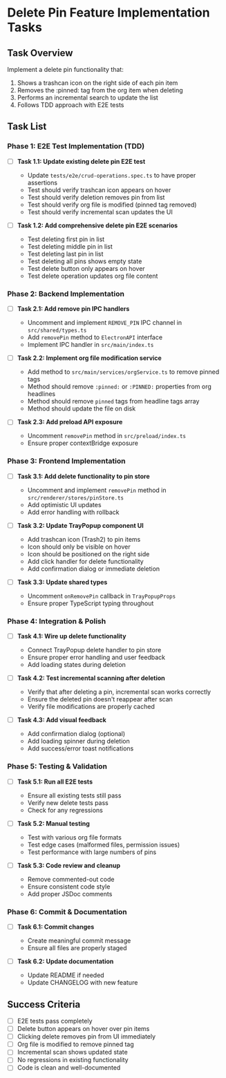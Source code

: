 # Delete Pin Feature Implementation Tasks

## Task Overview
Implement a delete pin functionality that:
1. Shows a trashcan icon on the right side of each pin item
2. Removes the :pinned: tag from the org item when deleting
3. Performs an incremental search to update the list
4. Follows TDD approach with E2E tests

## Task List

### Phase 1: E2E Test Implementation (TDD)

- [ ] **Task 1.1: Update existing delete pin E2E test**
  - Update `tests/e2e/crud-operations.spec.ts` to have proper assertions
  - Test should verify trashcan icon appears on hover
  - Test should verify deletion removes pin from list
  - Test should verify org file is modified (pinned tag removed)
  - Test should verify incremental scan updates the UI

- [ ] **Task 1.2: Add comprehensive delete pin E2E scenarios**
  - Test deleting first pin in list
  - Test deleting middle pin in list
  - Test deleting last pin in list
  - Test deleting all pins shows empty state
  - Test delete button only appears on hover
  - Test delete operation updates org file content

### Phase 2: Backend Implementation

- [ ] **Task 2.1: Add remove pin IPC handlers**
  - Uncomment and implement `REMOVE_PIN` IPC channel in `src/shared/types.ts`
  - Add `removePin` method to `ElectronAPI` interface
  - Implement IPC handler in `src/main/index.ts`

- [ ] **Task 2.2: Implement org file modification service**
  - Add method to `src/main/services/orgService.ts` to remove pinned tags
  - Method should remove `:pinned:` or `:PINNED:` properties from org headlines
  - Method should remove `pinned` tags from headline tags array
  - Method should update the file on disk

- [ ] **Task 2.3: Add preload API exposure**
  - Uncomment `removePin` method in `src/preload/index.ts`
  - Ensure proper contextBridge exposure

### Phase 3: Frontend Implementation

- [ ] **Task 3.1: Add delete functionality to pin store**
  - Uncomment and implement `removePin` method in `src/renderer/stores/pinStore.ts`
  - Add optimistic UI updates
  - Add error handling with rollback

- [ ] **Task 3.2: Update TrayPopup component UI**
  - Add trashcan icon (Trash2) to pin items
  - Icon should only be visible on hover
  - Icon should be positioned on the right side
  - Add click handler for delete functionality
  - Add confirmation dialog or immediate deletion

- [ ] **Task 3.3: Update shared types**
  - Uncomment `onRemovePin` callback in `TrayPopupProps`
  - Ensure proper TypeScript typing throughout

### Phase 4: Integration & Polish

- [ ] **Task 4.1: Wire up delete functionality**
  - Connect TrayPopup delete handler to pin store
  - Ensure proper error handling and user feedback
  - Add loading states during deletion

- [ ] **Task 4.2: Test incremental scanning after deletion**
  - Verify that after deleting a pin, incremental scan works correctly
  - Ensure the deleted pin doesn't reappear after scan
  - Verify file modifications are properly cached

- [ ] **Task 4.3: Add visual feedback**
  - Add confirmation dialog (optional)
  - Add loading spinner during deletion
  - Add success/error toast notifications

### Phase 5: Testing & Validation

- [ ] **Task 5.1: Run all E2E tests**
  - Ensure all existing tests still pass
  - Verify new delete tests pass
  - Check for any regressions

- [ ] **Task 5.2: Manual testing**
  - Test with various org file formats
  - Test edge cases (malformed files, permission issues)
  - Test performance with large numbers of pins

- [ ] **Task 5.3: Code review and cleanup**
  - Remove commented-out code
  - Ensure consistent code style
  - Add proper JSDoc comments

### Phase 6: Commit & Documentation

- [ ] **Task 6.1: Commit changes**
  - Create meaningful commit message
  - Ensure all files are properly staged

- [ ] **Task 6.2: Update documentation**
  - Update README if needed
  - Update CHANGELOG with new feature

## Success Criteria

- [ ] E2E tests pass completely 
- [ ] Delete button appears on hover over pin items
- [ ] Clicking delete removes pin from UI immediately
- [ ] Org file is modified to remove pinned tag
- [ ] Incremental scan shows updated state
- [ ] No regressions in existing functionality
- [ ] Code is clean and well-documented 
